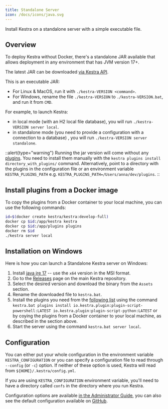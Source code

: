 ```yaml
---
title: Standalone Server
icon: /docs/icons/java.svg
---
```


Install Kestra on a standalone server with a simple executable file.

## Overview
To deploy Kestra without Docker, there's a standalone JAR available that allows deployment in any environment that has JVM version 17+.

The latest JAR can be downloaded [via Kestra API](https://api.kestra.io/v1/versions/download).

This is an executable JAR:
- For Linux & MacOS, run it with `./kestra-VERSION <command>`.
- For Windows, rename the file `./kestra-VERSION` to `./kestra-VERSION.bat`, and run it from `CMD`.

For example, to launch Kestra:
- in local mode (with an H2 local file database), you will run `./kestra-VERSION server local`.
- in standalone mode (you need to provide a configuration with a connection to a database) , you will run `./kestra-VERSION server standalone`.

::alert{type="warning"}
Running the jar version will come without any [plugins](https://kestra.io/plugins). You need to install them manually with the `kestra plugins install
directory_with_plugins/` command. Alternatively, point to a directory with the plugins in the configuration file or an environment variable `KESTRA_PLUGINS_PATH` e.g. `KESTRA_PLUGINS_PATH=/Users/anna/dev/plugins`.
::

## Install plugins from a Docker image

To copy the plugins from a Docker container to your local machine, you can use the following commands:

```bash
id=$(docker create kestra/kestra:develop-full)
docker cp $id:/app/kestra kestra
docker cp $id:/app/plugins plugins
docker rm $id
./kestra server local
```

## Installation on Windows

Here is how you can launch a Standalone Kestra server on Windows:

1. Install [java jre 17](https://adoptium.net/temurin/releases/?os=windows&version=17) -- use the `x64` version in the MSI format.
2. Go to the [Releases](https://github.com/kestra-io/kestra/releases) page on the main Kestra repository.
3. Select the desired version and download the binary from the `Assets` section.
4. Rename the downloaded file to `kestra.bat`.
5. Install the plugins you need from the [following list](https://github.com/kestra-io/kestra/blob/620f0b1e9c45cd400db582df69320e518d3f98a0/.github/workflows/main.yml#L163-L234) using the command `kestra.bat plugins install io.kestra.plugin:plugin-script-powershell:LATEST io.kestra.plugin:plugin-script-python:LATEST` or by coying the plugins from a Docker container to your local machine, as described in the section above.
6. Start the server using the command `kestra.bat server local`.

## Configuration

You can either put your whole configuration in the environment variable `KESTRA_CONFIGURATION` or you can specify a configuration file to read through `--config` (or `-c`) option. If neither of these option is used, Kestra will read from `${HOME}/.kestra/config.yml`.

If you are using `KESTRA_CONFIGURATION` environment variable, you'll need to have a directory called `confs` in the directory where you run Kestra.

Configuration options are available [in the Administrator Guide](../09.administrator-guide/index.md), you can also see the default configuration available on  [GitHub](https://github.com/kestra-io/kestra/blob/develop/cli/src/main/resources/application.yml).
